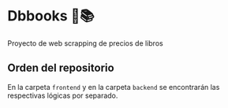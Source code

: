 # Dbbooks 🔎📚
Proyecto de web scrapping de precios de libros

## Orden del repositorio

En la carpeta `frontend` y en la carpeta `backend` se encontrarán las respectivas lógicas por separado.
